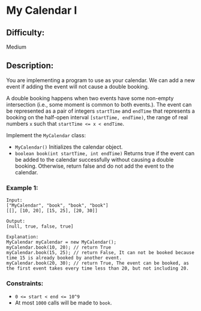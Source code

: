 # My Calendar I

## Difficulty: 
Medium

## Description: 
You are implementing a program to use as your calendar. We can add a new event if adding the event will not cause a double booking.

A double booking happens when two events have some non-empty intersection (i.e., some moment is common to both events.). The event can be represented as a pair of integers `startTime` and `endTime` that represents a booking on the half-open interval `[startTime, endTime)`, the range of real numbers `x` such that `startTime <= x < endTime`.

Implement the `MyCalendar` class:

- `MyCalendar()` Initializes the calendar object.
- `boolean book(int startTime, int endTime)` Returns true if the event can be added to the calendar successfully without causing a double booking. Otherwise, return false and do not add the event to the calendar.

### Example 1:

``` 
Input:
["MyCalendar", "book", "book", "book"]
[[], [10, 20], [15, 25], [20, 30]]

Output:
[null, true, false, true]

Explanation:
MyCalendar myCalendar = new MyCalendar();
myCalendar.book(10, 20); // return True
myCalendar.book(15, 25); // return False, It can not be booked because time 15 is already booked by another event.
myCalendar.book(20, 30); // return True, The event can be booked, as the first event takes every time less than 20, but not including 20.
```

### Constraints:
- `0 <= start < end <= 10^9`
- At most `1000` calls will be made to `book`.